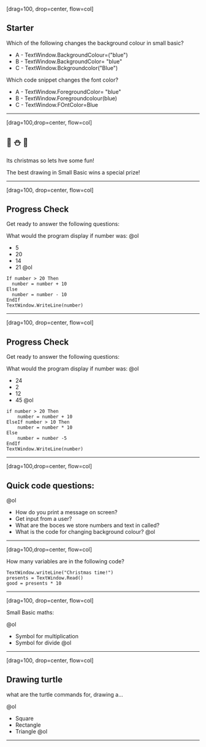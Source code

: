 [drag=100, drop=center, flow=col]
## Starter

Which of the following changes the background colour in small basic?

- A - TextWindow.BackgroundColour=("blue")
- B - TextWindow.BackgroundColor= "blue"
- C - TextWindow.Bckgroundcolor("Blue")

Which code snippet changes the font color?

- A - TextWindow.ForegroundColor= "blue"
- B - TextWindow.Foregroundcolour(blue)
- C - TextWindow.FOntColor=Blue

---
[drag=100,drop=center, flow=col]

## 🎅 ⛄ 🧝

Its christmas so lets hve some fun!

The best drawing in Small Basic wins a special prize!

---
[drag=100, drop=center, flow=col]

## Progress Check
  
Get ready to answer the following questions:

What would the program display if number was:
@ol
- 5
- 20
- 14
- 21
@ol


```basic
If number > 20 Then
  number = number + 10
Else
  number = number - 10
EndIf
TextWindow.WriteLine(number)
```
---
[drag=100, drop=center, flow=col]

## Progress Check

  
Get ready to answer the following questions:

What would the program display if number was:
@ol
- 24
- 2
- 12
- 45
@ol

```basic
if number > 20 Then
	number = number + 10
ElseIf number > 10 Then
	number = number * 10
Else
	number = number -5
EndIf
TextWindow.WriteLine(number)
```

---
[drag=100,drop=center, flow=col]

## Quick code questions:

@ol
- How do you print a message on screen?
- Get input from a user?
- What are the boces we store numbers and text in called?
- What is the code for changing background colour?
@ol


---
[drag=100,drop=center, flow=col]

How many variables are in the following code?

```basic
TextWindow.writeLine("Christmas time!")
presents = TextWindow.Read()
good = presents * 10
```

---
[drag=100, drop=center, flow=col]

Small Basic maths:

@ol
- Symbol for multiplication
- Symbol for divide
@ol

---
[drag=100, drop=center, flow=col]

## Drawing turtle

what are the turtle commands for, drawing a...

@ol
- Square
- Rectangle
- Triangle
@ol

---
